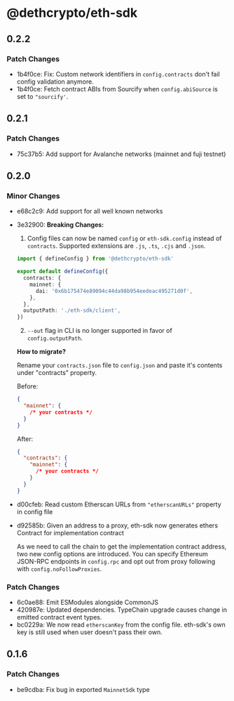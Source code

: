# @dethcrypto/eth-sdk

## 0.2.2

### Patch Changes

- 1b4f0ce: Fix: Custom network identifiers in `config.contracts` don't fail config validation anymore.
- 1b4f0ce: Fetch contract ABIs from Sourcify when `config.abiSource` is set to `"sourcify'`.

## 0.2.1

### Patch Changes

- 75c37b5: Add support for Avalanche networks (mainnet and fuji testnet)

## 0.2.0

### Minor Changes

- e68c2c9: Add support for all well known networks
- 3e32900: **Breaking Changes:**

  1. Config files can now be named `config` or `eth-sdk.config` instead of `contracts`. Supported extensions are `.js`,
     `.ts`, `.cjs` and `.json`.

  ```ts
  import { defineConfig } from '@dethcrypto/eth-sdk'

  export default defineConfig({
    contracts: {
      mainnet: {
        dai: '0x6b175474e89094c44da98b954eedeac495271d0f',
      },
    },
    outputPath: './eth-sdk/client',
  })
  ```

  2. `--out` flag in CLI is no longer supported in favor of `config.outputPath`.

  **How to migrate?**

  Rename your `contracts.json` file to `config.json` and paste it's contents under "contracts" property.

  Before:

  ```json
  {
    "mainnet": {
      /* your contracts */
    }
  }
  ```

  After:

  ```json
  {
    "contracts": {
      "mainnet": {
        /* your contracts */
      }
    }
  }
  ```

- d00cfeb: Read custom Etherscan URLs from `"etherscanURLs"` property in config file
- d92585b: Given an address to a proxy, eth-sdk now generates ethers Contract for implementation contract

  As we need to call the chain to get the implementation contract address, two new config options are introduced. You
  can specify Ethereum JSON-RPC endpoints in `config.rpc` and opt out from proxy following with
  `config.noFollowProxies`.

### Patch Changes

- 6c0ae88: Emit ESModules alongside CommonJS
- 420987e: Updated dependencies. TypeChain upgrade causes change in emitted contract event types.
- bc0229a: We now read `etherscanKey` from the config file. eth-sdk's own key is still used when user doesn't pass their
  own.

## 0.1.6

### Patch Changes

- be9cdba: Fix bug in exported `MainnetSdk` type
